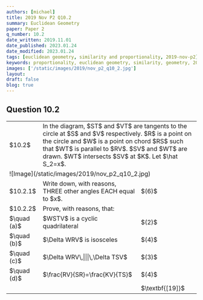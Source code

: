 ```yaml
---
authors: [michael]
title: 2019 Nov P2 Q10.2
summary: Euclidean Geometry
paper: Paper 2
q_number: 10.2
date_written: 2019.11.01
date_published: 2023.01.24
date_modified: 2023.01.24
tags: [euclidean geometry, similarity and proportionality, 2019-nov-p2]
keywords: proportionality, euclidean geometry, similarity, geometry, 2019, november, paper 2
images: ['/static/images/2019/nov_p2_q10_2.jpg']
layout:
draft: false
blog: true
---
```


## Question 10.2

<table className="border-collapse">
  <tbody>
    <tr>
      <td>$10.2$</td>
      <td colSpan='2'>In the diagram, $ST$ and $VT$ are tangents to the circle at $S$ and $V$ respectively. $R$ is a point on the circle and $W$ is a point on chord $RS$ such that $WT$ is parallel to $RV$. $SV$ and $WT$ are drawn. $WT$ intersects $SV$ at $K$. Let $\hat S_2=x$.</td>
    </tr>
    <tr>
      <td colSpan='3'>![Image](/static/images/2019/nov_p2_q10_2.jpg)</td>
    </tr>
    <tr>   
      <td>$10.2.1$</td>
      <td>Write down, with reasons, THREE other angles EACH equal to $x$.</td>
      <td>$(6)$</td>
    </tr>
    <tr>   
      <td>$10.2.2$</td>
      <td>Prove, with reasons, that:</td>
      <td></td>
    </tr>
    <tr>   
      <td>$\quad (a)$</td>
      <td>$WSTV$ is a cyclic quadrilateral</td>
      <td>$(2)$</td>
    </tr>
    <tr>   
      <td>$\quad (b)$</td>
      <td>$\Delta WRV$ is isosceles</td>
      <td>$(4)$</td>
    </tr>
    <tr>   
      <td>$\quad (c)$</td>
      <td>$\Delta WRV\,|||\,\Delta TSV$</td>
      <td>$(3)$</td>
    </tr>
    <tr>   
      <td>$\quad (d)$</td>
      <td>$\frac{RV}{SR}=\frac{KV}{TS}$</td>
      <td>$(4)$</td>
    </tr>
    <tr>
      <td></td>
      <td></td>
      <td>$\textbf{[19]}$</td>
    </tr>
  </tbody>
</table>
